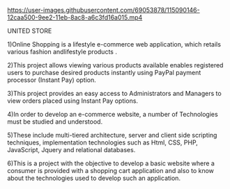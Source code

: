 
https://user-images.githubusercontent.com/69053878/115090146-12caa500-9ee2-11eb-8ac8-a6c3fd16a015.mp4

UNITED STORE



1)Online Shopping is a lifestyle e-commerce web application, which retails various fashion andlifestyle products .


2)This project allows viewing various products available enables registered users to purchase desired products instantly using PayPal payment processor (Instant Pay) option.


3)This project provides an easy access to Administrators and Managers to view orders placed using Instant Pay options.


4)In order to develop an e-commerce website, a number of Technologies must be studied and understood.


5)These include multi-tiered architecture, server and client side scripting techniques, implementation technologies such as Html, CSS, PHP, JavaScript, Jquery and relational databases.


6)This is a project with the objective to develop a basic website where a consumer is provided with a shopping cart application and also to know about the technologies used to develop such an application.

